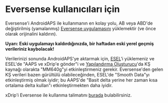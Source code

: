 # Eversense kullanıcıları için

Eversense'i AndroidAPS ile kullanmanın en kolay yolu, AB veya ABD'de değiştirilmiş (yamalanmış) [Eversense uygulamasını](https://cr4ck3d3v3r53n53.club/) yüklemektir (ve önce olarak orijinalini kaldırın).

**Uyarı: Eski uygulamayı kaldırdığınızda, bir haftadan eski yerel geçmiş verileriniz kaybolacak!**

Verilerinizi sonunda AndroidAPS'ye aktarmak için, [ESEL](https://github.com/BernhardRo/Esel/releases)'i yüklemeniz ve ESEL'de "AAPS ve xDrip'e gönder"i ve [Yapılandırma Oluşturucu](../Configuration/Config-Builder.md)'da KŞ kaynağı olarakta "MM640g"yi etkinleştirmeniz gerekir. Eversense'den gelen KŞ verileri bazen gürültülü olabileceğinden, ESEL'de "Smooth Data"yı etkinleştirmiş olmak iyidir; bu AAPS'de "Basit delta yerine her zaman kısa ortalama delta kullan"ı etkinleştirmekten daha iyidir.

xDrip'i Eversense ile kullanma talimatını [burada](https://github.com/BernhardRo/Esel/tree/master/apk) bulabilirsiniz.
